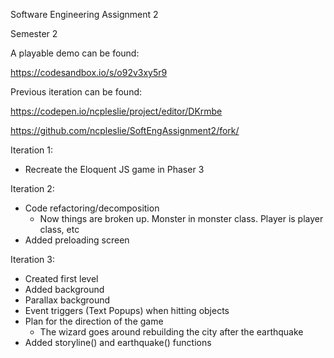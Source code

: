 Software Engineering Assignment 2

Semester 2




A playable demo can be found: 


https://codesandbox.io/s/o92v3xy5r9


Previous iteration can be found:


https://codepen.io/ncpleslie/project/editor/DKrmbe

https://github.com/ncpleslie/SoftEngAssignment2/fork/




Iteration 1:

- Recreate the Eloquent JS game in Phaser 3


Iteration 2:

- Code refactoring/decomposition
    - Now things are broken up. Monster in monster class. Player is player class, etc
- Added preloading screen


Iteration 3:

- Created first level
- Added background
- Parallax background
- Event triggers (Text Popups) when hitting objects
- Plan for the direction of the game
    - The wizard goes around rebuilding the city after the earthquake
 - Added storyline() and earthquake() functions


